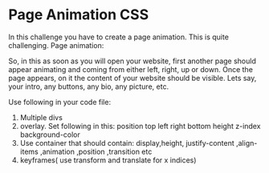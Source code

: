# Page Animation CSS

In this challenge you have to create a page animation. This is quite challenging.
Page animation:

So, in this as soon as you will open your website, first another page should appear animating and coming from either left, right, up or down. Once the page appears, on it the content of your website should be visible. Lets say, your intro, any buttons, any bio, any picture, etc.

Use following in your code file:
 1. Multiple divs
 2. overlay. Set following in this:
  position
  top
  left
  right
  bottom
  height
  z-index
  background-color
 3. Use container that should contain: display,height, justify-content ,align-items ,animation ,position ,transition etc
 4. keyframes( use transform and translate for x indices)


